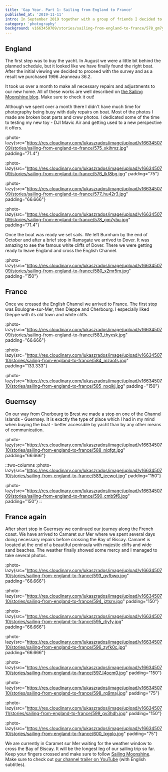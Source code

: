 ```yaml
---
title: 'Gap Year. Part 1: Sailing from England to France'
published_at: '2019-11-11'
intro: In September 2019 together with a group of friends I decided to take a gap year. We bought a 36-feet long sailing yacht, repaired it and made it comfortable for living. This is the first of the series of posts about my gap year.
category: 'photography'
background: v1663450709/stories/sailing-from-england-to-france/578_gm7y5u.jpg
---
```


## England

The first step was to buy the yacht. In August we were a little bit behind the planned schedule, but it looked like we have finally found the right boat. After the initial viewing we decided to proceed with the survey and as a result we purchased 1996 Jeanneau 36.2.

It took us over a month to make all necessary repairs and adjustments to our new home. All of these works are well described on [the Sailing Moonshine blog](https://sailingmoonshine.com/en). Make sure to check it out!

Although we spent over a month there I didn't have much time for photography being busy with daily repairs on boat. Most of the photos I made are broken boat parts and crew photos. I dedicated some of the time to testing my new toy - DJI Mavic Air and getting used to a new perspective it offers.

:photo-lazy{src="https://res.cloudinary.com/lukaszrados/image/upload/v1663450709/stories/sailing-from-england-to-france/575_xkjhmz.jpg" padding="71.4"}

:photo-lazy{src="https://res.cloudinary.com/lukaszrados/image/upload/v1663450709/stories/sailing-from-england-to-france/576_tkf8bg.jpg" padding="75"}

:photo-lazy{src="https://res.cloudinary.com/lukaszrados/image/upload/v1663450709/stories/sailing-from-england-to-france/577_hu42r3.jpg" padding="66.666"}

:photo-lazy{src="https://res.cloudinary.com/lukaszrados/image/upload/v1663450709/stories/sailing-from-england-to-france/578_gm7y5u.jpg" padding="71.4"}

Once the boat was ready we set sails. We left Burnham by the end of October and after a brief stop in Ramsgate we arrived to Dover. It was amazing to see the famous white cliffs of Dover. There we were getting ready to leave England and cross the English Channel.

:photo-lazy{src="https://res.cloudinary.com/lukaszrados/image/upload/v1663450709/stories/sailing-from-england-to-france/580_x2mr5m.jpg" padding="150"}

## France

Once we crossed the English Channel we arrived to France. The first stop was Boulogne-sur-Mer, then Dieppe and Cherbourg. I especially liked Dieppe with its old town and white cliffs.

:photo-lazy{src="https://res.cloudinary.com/lukaszrados/image/upload/v1663450709/stories/sailing-from-england-to-france/583_thyxsk.jpg" padding="66.666"}

:photo-lazy{src="https://res.cloudinary.com/lukaszrados/image/upload/v1663450710/stories/sailing-from-england-to-france/584_mzaofs.jpg" padding="133.333"}

:photo-lazy{src="https://res.cloudinary.com/lukaszrados/image/upload/v1663450710/stories/sailing-from-england-to-france/585_nxqikj.jpg" padding="150"}

## Guernsey

On our way from Cherbourg to Brest we made a stop on one of the Channel Islands - Guernsey. It is exactly the type of place which I had in my mind when buying the boat - better accessible by yacht than by any other means of communication.

:photo-lazy{src="https://res.cloudinary.com/lukaszrados/image/upload/v1663450710/stories/sailing-from-england-to-france/588_niqfgt.jpg" padding="66.666"}

::two-columns
:photo-lazy{src="https://res.cloudinary.com/lukaszrados/image/upload/v1663450710/stories/sailing-from-england-to-france/589_jeewot.jpg" padding="150"}

:photo-lazy{src="https://res.cloudinary.com/lukaszrados/image/upload/v1663450709/stories/sailing-from-england-to-france/590_cmb9f6.jpg" padding="150"}
::

## France again

After short stop in Guernsey we continued our journey along the French coast. We have arrived to Camaret sur Mer where we spent several days doing necessary repairs before crossing the Bay of Biscay. Camaret is located at the end of a beautiful peninsula with majestic cliffs and wide sand beaches. The weather finally showed some mercy and I managed to take several photos.

:photo-lazy{src="https://res.cloudinary.com/lukaszrados/image/upload/v1663450710/stories/sailing-from-england-to-france/593_qvfbwp.jpg" padding="66.666"}

:photo-lazy{src="https://res.cloudinary.com/lukaszrados/image/upload/v1663450710/stories/sailing-from-england-to-france/594_jztsrv.jpg" padding="150"}

:photo-lazy{src="https://res.cloudinary.com/lukaszrados/image/upload/v1663450710/stories/sailing-from-england-to-france/595_rliyfy.jpg" padding="66.666"}

:photo-lazy{src="https://res.cloudinary.com/lukaszrados/image/upload/v1663450710/stories/sailing-from-england-to-france/596_zyfk0c.jpg" padding="66.666"}

:photo-lazy{src="https://res.cloudinary.com/lukaszrados/image/upload/v1663450710/stories/sailing-from-england-to-france/597_l4ocm0.jpg" padding="150"}

:photo-lazy{src="https://res.cloudinary.com/lukaszrados/image/upload/v1663450710/stories/sailing-from-england-to-france/598_rq9maj.jpg" padding="75"}

:photo-lazy{src="https://res.cloudinary.com/lukaszrados/image/upload/v1663450711/stories/sailing-from-england-to-france/599_gv3hdh.jpg" padding="150"}

:photo-lazy{src="https://res.cloudinary.com/lukaszrados/image/upload/v1663450710/stories/sailing-from-england-to-france/600_lxgplo.jpg" padding="75"}

We are currently in Caramet sur Mer waiting for the weather window to cross the Bay of Biscay. It will be the longest leg of our sailing trip so far. Keep your fingers crossed and make sure to follow [Sailing Moonshine](https://sailingmoonshine.com/en). Make sure to check out [our channel trailer on YouTube](https://www.youtube.com/channel/UCsElUkhG9KKmbtSKmMdIBAA) (with English subtitles).

<video-lazy id="2CA9TbXGKQI"></video-lazy>
